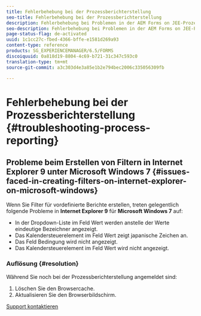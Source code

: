 ```yaml
---
title: Fehlerbehebung bei der Prozessberichterstellung
seo-title: Fehlerbehebung bei der Prozessberichterstellung
description: Fehlerbehebung bei Problemen in der AEM Forms on JEE-Prozessberichterstellung
seo-description: Fehlerbehebung bei Problemen in der AEM Forms on JEE-Prozessberichterstellung
page-status-flag: de-activated
uuid: 1c1cc27c-fbed-4366-bffe-e1581d269a93
content-type: reference
products: SG_EXPERIENCEMANAGER/6.5/FORMS
discoiquuid: 0a818d19-8804-4c69-b721-31c347c593c0
translation-type: tm+mt
source-git-commit: a3c303d4e3a85e1b2e794bec2006c335056309fb

---
```



# Fehlerbehebung bei der Prozessberichterstellung {#troubleshooting-process-reporting}

## Probleme beim Erstellen von Filtern in Internet Explorer 9 unter Microsoft Windows 7 {#issues-faced-in-creating-filters-on-internet-explorer-on-microsoft-windows}

Wenn Sie Filter für vordefinierte Berichte erstellen, treten gelegentlich folgende Probleme in **Internet Explorer 9** für **Microsoft Windows 7** auf:

* In der Dropdown-Liste im Feld Wert werden anstelle der Werte eindeutige Bezeichner angezeigt.
* Das Kalendersteuerelement im Feld Wert zeigt japanische Zeichen an.
* Das Feld Bedingung wird nicht angezeigt.
* Das Kalendersteuerelement im Feld Wert wird nicht angezeigt.

### Auflösung {#resolution}

Während Sie noch bei der Prozessberichterstellung angemeldet sind:

1. Löschen Sie den Browsercache.
1. Aktualisieren Sie den Browserbildschirm.

[Support kontaktieren](https://www.adobe.com/account/sign-in.supportportal.html)
